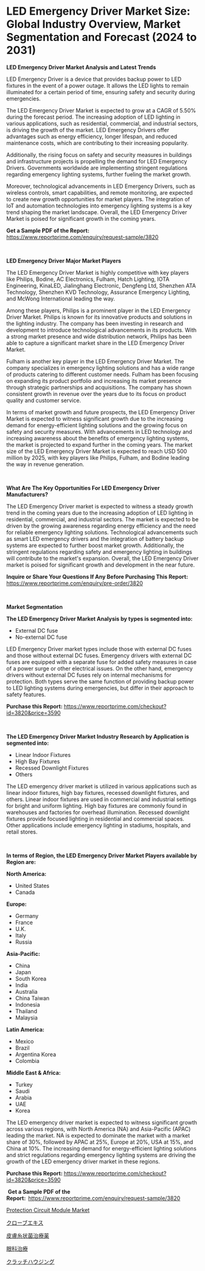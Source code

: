 <p><h1>LED Emergency Driver Market Size: Global Industry Overview, Market Segmentation and Forecast (2024 to 2031)</h1></p><p><strong>LED Emergency Driver Market Analysis and Latest Trends</strong></p>
<p><p>LED Emergency Driver is a device that provides backup power to LED fixtures in the event of a power outage. It allows the LED lights to remain illuminated for a certain period of time, ensuring safety and security during emergencies.</p><p>The LED Emergency Driver Market is expected to grow at a CAGR of 5.50% during the forecast period. The increasing adoption of LED lighting in various applications, such as residential, commercial, and industrial sectors, is driving the growth of the market. LED Emergency Drivers offer advantages such as energy efficiency, longer lifespan, and reduced maintenance costs, which are contributing to their increasing popularity.</p><p>Additionally, the rising focus on safety and security measures in buildings and infrastructure projects is propelling the demand for LED Emergency Drivers. Governments worldwide are implementing stringent regulations regarding emergency lighting systems, further fueling the market growth.</p><p>Moreover, technological advancements in LED Emergency Drivers, such as wireless controls, smart capabilities, and remote monitoring, are expected to create new growth opportunities for market players. The integration of IoT and automation technologies into emergency lighting systems is a key trend shaping the market landscape. Overall, the LED Emergency Driver Market is poised for significant growth in the coming years.</p></p>
<p><strong>Get a Sample PDF of the Report:&nbsp;</strong> <a href="https://www.reportprime.com/enquiry/request-sample/3820">https://www.reportprime.com/enquiry/request-sample/3820</a></p>
<p>&nbsp;</p>
<p><strong>LED Emergency Driver Major Market Players</strong></p>
<p><p>The LED Emergency Driver Market is highly competitive with key players like Philips, Bodine, AC Electronics, Fulham, Hatch Lighting, IOTA Engineering, KinaLED, Jialinghang Electronic, Dengfeng Ltd, Shenzhen ATA Technology, Shenzhen KVD Technology, Assurance Emergency Lighting, and McWong International leading the way. </p><p>Among these players, Philips is a prominent player in the LED Emergency Driver Market. Philips is known for its innovative products and solutions in the lighting industry. The company has been investing in research and development to introduce technological advancements in its products. With a strong market presence and wide distribution network, Philips has been able to capture a significant market share in the LED Emergency Driver Market.</p><p>Fulham is another key player in the LED Emergency Driver Market. The company specializes in emergency lighting solutions and has a wide range of products catering to different customer needs. Fulham has been focusing on expanding its product portfolio and increasing its market presence through strategic partnerships and acquisitions. The company has shown consistent growth in revenue over the years due to its focus on product quality and customer service.</p><p>In terms of market growth and future prospects, the LED Emergency Driver Market is expected to witness significant growth due to the increasing demand for energy-efficient lighting solutions and the growing focus on safety and security measures. With advancements in LED technology and increasing awareness about the benefits of emergency lighting systems, the market is projected to expand further in the coming years. The market size of the LED Emergency Driver Market is expected to reach USD 500 million by 2025, with key players like Philips, Fulham, and Bodine leading the way in revenue generation.</p></p>
<p>&nbsp;</p>
<p><strong>What Are The Key Opportunities For LED Emergency Driver Manufacturers?</strong></p>
<p><p>The LED Emergency Driver market is expected to witness a steady growth trend in the coming years due to the increasing adoption of LED lighting in residential, commercial, and industrial sectors. The market is expected to be driven by the growing awareness regarding energy efficiency and the need for reliable emergency lighting solutions. Technological advancements such as smart LED emergency drivers and the integration of battery backup systems are expected to further boost market growth. Additionally, the stringent regulations regarding safety and emergency lighting in buildings will contribute to the market's expansion. Overall, the LED Emergency Driver market is poised for significant growth and development in the near future.</p></p>
<p><strong>Inquire or Share Your Questions If Any Before Purchasing This Report:</strong> <a href="https://www.reportprime.com/enquiry/pre-order/3820">https://www.reportprime.com/enquiry/pre-order/3820</a></p>
<p>&nbsp;</p>
<p><strong>Market Segmentation</strong></p>
<p><strong>The LED Emergency Driver Market Analysis by types is segmented into:</strong></p>
<p><ul><li>External DC fuse</li><li>No-external DC fuse</li></ul></p>
<p><p>LED Emergency Driver market types include those with external DC fuses and those without external DC fuses. Emergency drivers with external DC fuses are equipped with a separate fuse for added safety measures in case of a power surge or other electrical issues. On the other hand, emergency drivers without external DC fuses rely on internal mechanisms for protection. Both types serve the same function of providing backup power to LED lighting systems during emergencies, but differ in their approach to safety features.</p></p>
<p><strong>Purchase this Report:&nbsp;</strong><a href="https://www.reportprime.com/checkout?id=3820&price=3590">https://www.reportprime.com/checkout?id=3820&price=3590</a></p>
<p>&nbsp;</p>
<p><strong>The LED Emergency Driver Market Industry Research by Application is segmented into:</strong></p>
<p><ul><li>Linear Indoor Fixtures</li><li>High Bay Fixtures</li><li>Recessed Downlight Fixtures</li><li>Others</li></ul></p>
<p><p>The LED emergency driver market is utilized in various applications such as linear indoor fixtures, high bay fixtures, recessed downlight fixtures, and others. Linear indoor fixtures are used in commercial and industrial settings for bright and uniform lighting. High bay fixtures are commonly found in warehouses and factories for overhead illumination. Recessed downlight fixtures provide focused lighting in residential and commercial spaces. Other applications include emergency lighting in stadiums, hospitals, and retail stores.</p></p>
<p>&nbsp;</p>
<p><strong>In terms of Region, the LED Emergency Driver Market Players available by Region are:</strong></p>
<p>
    <p> <strong> North America: </strong>
        <ul>
            <li>United States</li>
            <li>Canada</li>
        </ul>
        </p> 
    <p> <strong> Europe: </strong>
        <ul>
            <li>Germany</li>
            <li>France</li>
            <li>U.K.</li>
            <li>Italy</li>
            <li>Russia</li>
        </ul>
        </p> 
    <p> <strong> Asia-Pacific: </strong>
        <ul>
            <li>China</li>
            <li>Japan</li>
            <li>South Korea</li>
            <li>India</li>
            <li>Australia</li>
            <li>China Taiwan</li>
            <li>Indonesia</li>
            <li>Thailand</li>
            <li>Malaysia</li>
        </ul>
        </p> 
    <p> <strong> Latin America: </strong>
        <ul>
            <li>Mexico</li>
            <li>Brazil</li>
            <li>Argentina Korea</li>
            <li>Colombia</li>
        </ul>
        </p> 
    <p> <strong> Middle East & Africa: </strong>
        <ul>
            <li>Turkey</li>
            <li>Saudi</li>
            <li>Arabia</li>
            <li>UAE</li>
            <li>Korea</li>
        </ul>
    </p>
    </p>
<p><p>The LED emergency driver market is expected to witness significant growth across various regions, with North America (NA) and Asia-Pacific (APAC) leading the market. NA is expected to dominate the market with a market share of 30%, followed by APAC at 25%, Europe at 20%, USA at 15%, and China at 10%. The increasing demand for energy-efficient lighting solutions and strict regulations regarding emergency lighting systems are driving the growth of the LED emergency driver market in these regions.</p></p>
<p><strong>Purchase this Report: </strong><a href="https://www.reportprime.com/checkout?id=3820&price=3590">https://www.reportprime.com/checkout?id=3820&price=3590</a></p>
<p>&nbsp;<strong>Get a Sample PDF of the Report:&nbsp;&nbsp;</strong><a href="https://www.reportprime.com/enquiry/request-sample/3820">https://www.reportprime.com/enquiry/request-sample/3820</a></p>
<p><strong></strong></p>
<p><p><a href="https://github.com/mbisetmhermsr/Market-Research-Report-List-1/blob/main/protection-circuit-module-market.md">Protection Circuit Module Market</a></p><p><a href="https://github.com/laurenreichert/Market-Research-Report-List-1/blob/main/896305214704.md">クローブエキス</a></p><p><a href="https://medium.com/@roachbrenda/%E7%9A%AE%E8%86%9A%E7%9C%9F%E8%8F%8C%E7%97%87%E6%B2%BB%E7%99%82%E8%96%AC%E5%B8%82%E5%A0%B4%E3%81%AF-%E5%B8%82%E5%A0%B4%E3%82%B7%E3%82%A7%E3%82%A2-%E3%82%B5%E3%82%A4%E3%82%BA-2031%E5%B9%B4%E3%81%BE%E3%81%A7%E3%81%AE%E4%BA%88%E6%B8%AC%E3%81%AB%E7%84%A6%E7%82%B9%E3%82%92%E5%BD%93%E3%81%A6%E3%81%A6%E3%81%84%E3%81%BE%E3%81%99-ca270ddb2555">皮膚糸状菌治療薬</a></p><p><a href="https://medium.com/@jimmieraun892023/%E7%9C%BC%E7%A7%91%E6%B2%BB%E7%99%82%E5%B8%82%E5%A0%B4-%E7%AB%B6%E4%BA%89%E5%88%86%E6%9E%90-%E5%B8%82%E5%A0%B4%E5%8B%95%E5%90%91-2031%E5%B9%B4%E3%81%BE%E3%81%A7%E3%81%AE%E4%BA%88%E6%B8%AC-de4c8ee7e0dd">眼科治療</a></p><p><a href="https://github.com/RodHoppe07/Market-Research-Report-List-1/blob/main/683916014705.md">クラッチハウジング</a></p></p>